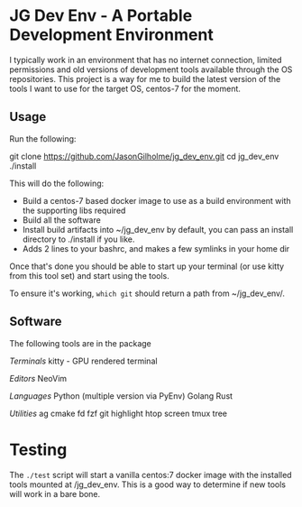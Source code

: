 # JG Dev Env - A Portable Development Environment

I typically work in an environment that has no internet connection, limited permissions and old versions of development tools available through the OS repositories.  This project is a way for me to build the latest version of the tools I want to use for the target OS, centos-7 for the moment.

## Usage

Run the following:

git clone https://github.com/JasonGilholme/jg_dev_env.git
cd jg_dev_env
./install

This will do the following:

* Build a centos-7 based docker image to use as a build environment with the supporting libs required
* Build all the software 
* Install build artifacts into ~/jg_dev_env by default, you can pass an install directory to ./install if you like.
* Adds 2 lines to your bashrc, and makes a few symlinks in your home dir

Once that's done you should be able to start up your terminal (or use kitty from this tool set) and start using the tools.

To ensure it's working, `which git` should return a path from ~/jg_dev_env/.

## Software

The following tools are in the package

*Terminals*
kitty - GPU rendered terminal

*Editors*
NeoVim

*Languages*
Python (multiple version via PyEnv)
Golang
Rust

*Utilities*
ag
cmake
fd
fzf
git
highlight
htop
screen
tmux
tree

# Testing

The `./test` script will start a vanilla centos:7 docker image with the installed tools mounted at /jg_dev_env.  This is a good way to determine if new tools will work in a bare bone. 

